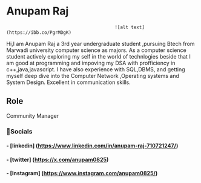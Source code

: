 # Anupam Raj

                                            ![alt text](https://ibb.co/PgrMDgK)


Hi,I am Anupam Raj a 3rd year undergraduate student ,pursuing Btech from Marwadi university computer science as majors. As a computer science student actively exploring my self in the world of technlogies beside that I am good at programming and impoving my DSA with profficiency in c++,java,javascript. I have also experience with SQL,DBMS, and getting myself deep dive into the Computer Network ,Operating systems and System Design.
Excellent in communication skills.

## Role

Community Manager


### 🔗Socials
#### - [linkedin] (https://www.linkedin.com/in/anupam-raj-710721247/)
#### - [twitter]  (https://x.com/anupam0825)
#### - [Instagram]  (https://www.instagram.com/anupam0825/)
